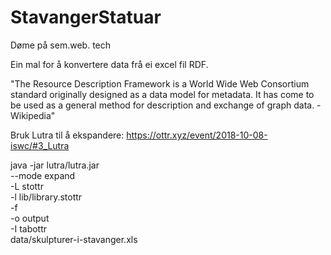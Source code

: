 # StavangerStatuar
Døme på sem.web. tech

Ein mal for å konvertere data frå ei excel fil RDF.

"The Resource Description Framework is a World Wide Web Consortium standard originally designed as a data model for metadata. It has come to be used as a general method for description and exchange of graph data. -Wikipedia"

Bruk Lutra til å ekspandere: https://ottr.xyz/event/2018-10-08-iswc/#3_Lutra  

java -jar lutra/lutra.jar \
--mode expand \
-L stottr \
-l lib/library.stottr \
-f \
-o output \
-I tabottr \
data/skulpturer-i-stavanger.xls
